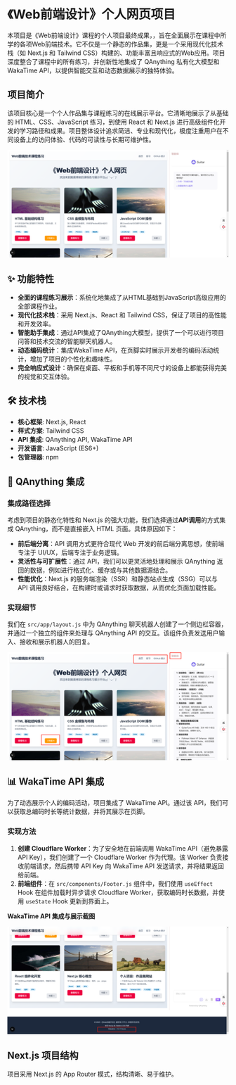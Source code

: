 # 《Web前端设计》个人网页项目

本项目是《Web前端设计》课程的个人项目最终成果，，旨在全面展示在课程中所学的各项Web前端技术。它不仅是一个静态的作品集，更是一个采用现代化技术栈（如 Next.js 和 Tailwind CSS）构建的、功能丰富且响应式的Web应用。项目深度整合了课程中的所有练习，并创新性地集成了 QAnything 私有化大模型和 WakaTime API，以提供智能交互和动态数据展示的独特体验。

## 项目简介

该项目核心是一个个人作品集与课程练习的在线展示平台。它清晰地展示了从基础的 HTML、CSS、JavaScript 练习，到使用 React 和 Next.js 进行高级组件化开发的学习路径和成果。项目整体设计追求简洁、专业和现代化，极度注重用户在不同设备上的访问体验、代码的可读性与长期可维护性。

![课程作业运行截图](./CUTTING/1.jpg)

## ✨ 功能特性

- **全面的课程练习展示**：系统化地集成了从HTML基础到JavaScript高级应用的全部课程作业。
- **现代化技术栈**：采用 Next.js、React 和 Tailwind CSS，保证了项目的高性能和开发效率。
- **智能助手集成**：通过API集成了QAnything大模型，提供了一个可以进行项目问答和技术交流的智能聊天机器人。
- **动态编码统计**：集成WakaTime API，在页脚实时展示开发者的编码活动统计，增加了项目的个性化和趣味性。
- **完全响应式设计**：确保在桌面、平板和手机等不同尺寸的设备上都能获得完美的视觉和交互体验。

## 🛠️ 技术栈

- **核心框架**: Next.js, React
- **样式方案**: Tailwind CSS
- **API 集成**: QAnything API, WakaTime API
- **开发语言**: JavaScript (ES6+)
- **包管理器**: npm

## 🤖 QAnything 集成

### 集成路径选择

考虑到项目的静态化特性和 Next.js 的强大功能，我们选择通过**API调用**的方式集成 QAnything，而不是直接嵌入 HTML 页面。具体原因如下：

*   **前后端分离**：API 调用方式更符合现代 Web 开发的前后端分离思想，使前端专注于 UI/UX，后端专注于业务逻辑。
*   **灵活性与可扩展性**：通过 API，我们可以更灵活地处理和展示 QAnything 返回的数据，例如进行格式化、缓存或与其他数据源结合。
*   **性能优化**：Next.js 的服务端渲染（SSR）和静态站点生成（SSG）可以与 API 调用良好结合，在构建时或请求时获取数据，从而优化页面加载性能。

### 实现细节

我们在 `src/app/layout.js` 中为 QAnything 聊天机器人创建了一个侧边栏容器，并通过一个独立的组件来处理与 QAnything API 的交互。该组件负责发送用户输入、接收和展示机器人的回复。


![课程作业运行截图](./CUTTING/2.jpg)

## 📊 WakaTime API 集成

为了动态展示个人的编码活动，项目集成了 WakaTime API。通过该 API，我们可以获取总编码时长等统计数据，并将其展示在页脚。

### 实现方法

1.  **创建 Cloudflare Worker**：为了安全地在前端调用 WakaTime API（避免暴露 API Key），我们创建了一个 Cloudflare Worker 作为代理。该 Worker 负责接收前端请求，然后携带 API Key 向 WakaTime API 发送请求，并将结果返回给前端。
2.  **前端组件**：在 `src/components/Footer.js` 组件中，我们使用 `useEffect` Hook 在组件加载时异步请求 Cloudflare Worker，获取编码时长数据，并使用 `useState` Hook 更新到界面上。

**WakaTime API 集成与展示截图**


![课程作业运行截图](./CUTTING/3.jpg)

## Next.js 项目结构

项目采用 Next.js 的 App Router 模式，结构清晰、易于维护。
